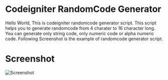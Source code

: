 # Codeigniter RandomCode Generator
Hello World, This is codeigniter randomcode generator script. This script helps you to generate randomcode from 4 charater to 16 character long. You can generate only string code, only numeric code or alpha numeric code. Following Screenshot is the example of randomcode generator script.

# Screenshot
![Screenshot](https://github.com/projectsplaza/codeigniter-randomcode-generator/blob/master/screenshot.png)
